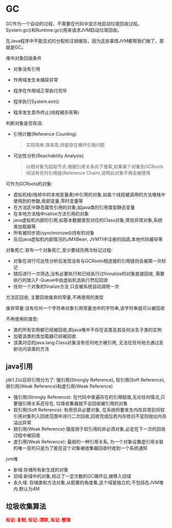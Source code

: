 # GC

GC作为一个自动的过程，不需要在代码中显示地启动垃圾回收过程。System.gc()和Runtime.gc()用来请求JVM启动垃圾回收。

在Java程序中不能显式的分配和注销缓存，因为这些事情JVM都帮我们做了，那就是GC。

堆中对象回收条件

- 对象没有引用

- 作用域发生未捕获异常

- 程序在作用域正常执行完毕

- 程序执行System.exit()

- 程序发生意外终止(线程被杀死等)


判断对象是否存活:

- 引用计数(Reference Counting)

  > 实现简单,效率高,但是存在循环引用问题

- 可达性分析(Reachability Analysis)

  > 以根对象为起始节点,根据引用关系向下搜索,如果某个对象到GCRoots间没有任何引用链(Reference Chain),说明此对象不再会被使用

可作为GCRoots的对象:

- 虚拟机栈(栈帧中的本地变量表)中引用的对象,如各个线程被调用的方法堆栈中使用到的参数,局部变量,零时变量等
- 在方法区中静态属性引用的对象,如java类的引用类型静态变量
- 在本地方法栈中native方法引用的对象
- java虚拟机内部的引用,如基本数据类型对应的Class对象,常驻异常对象,系统类加载器等
- 所有被同步锁(synchronized)持有的对象
- 反应java虚拟机内部情况的JMXBean, JVMTI中注册的回调,本地代码缓存等

对象死亡:宣布一个对象死亡,至少要经历两次标记过程:

- 对象在进行可达性分析后发现没有与GCRoots相连接的引用链则会被第一次标记
- 随后进行一次筛选,没有必要执行和已经执行过finnalize的对象直接回收, 需要执行的放入F-Queue中由虚拟机去执行然后回收
- 任何一个对象的finalize方法 只会被系统自动调用一次

方法区回收; 主要回收废弃的常量,不再使用的类型

废弃常量:没有任何一个字符串对象引用常量池中的字符串,该字符串就可以被回收

不再使用的类型:

- 类的所有实例都已经被回收,即java堆中不存在该类及其任何派生子类的实例
- 加载该类的类加载器已经被回收
- 该类对应的java.lang.Class对象没有任何地方被引用, 无法在任何地方通过反射访问该类的方法

## java引用

jdk1.2以后将引用分为了: 强引用(Strongly Reference), 软引用(Soft Reference), 弱引用(Weak Reference)和虚引用(Weak Reference)

- 强引用(Strongly Reference): 在代码中普遍存在的引用赋值,无论任何情况,只要强引用关系还存在, 垃圾收集器就不会回收被引用的对象
- 软引用(Soft Reference): 有用但非必要对象, 在系统将要发生内存异常前将软引用对象列入回收范围中进行二次回收,回收完成后若内存依旧不足则抛出内存溢出异常
- 弱引用(Weak Reference):强度弱于软引用的非必须对象,必定在下一次的回收过程中被回收
- 虚引用(Weak Reference): 最弱的一种引用关系, 为一个对象设置虚引用关联的唯一目的只是为了能在这个对象被收集器回收时收到一个系统通知

jvm堆

- 新域:存储所有新生成的对象
- 旧域:新域中的对象,经过了一定次数的GC循环后,被移入旧域
- 永久域: 存储类和方法对象,从配置的角度看,这个域是独立的,不包括在JVM堆内.默认为4M



## 垃圾收集算法

<font color="red">**标记-复制, 标记-清除, 标记-整理**</font>

